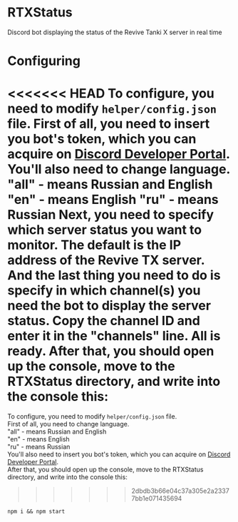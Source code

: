# RTXStatus
Discord bot displaying the status of the Revive Tanki X server in real time
# Configuring
<<<<<<< HEAD
To configure, you need to modify `helper/config.json` file.
First of all, you need to insert you bot's token, which you can acquire on [Discord Developer Portal](https://discord.con/developers).
You'll also need to change language.
"all" - means Russian and English
"en" - means English
"ru" - means Russian
Next, you need to specify which server status you want to monitor. The default is the IP address of the Revive TX server.
And the last thing you need to do is specify in which channel(s) you need the bot to display the server status.
Copy the channel ID and enter it in the "channels" line.
All is ready. After that, you should open up the console, move to the RTXStatus directory, and write into the console this:
=======
To configure, you need to modify `helper/config.json` file.  
First of all, you need to change language.  
"all" - means Russian and English  
"en" - means English  
"ru" - means Russian  
You'll also need to insert you bot's token, which you can acquire on [Discord Developer Portal](https://discord.con/developers).  
After that, you should open up the console, move to the RTXStatus directory, and write into the console this:
>>>>>>> 2dbdb3b66e04c37a305e2a23377bb1e071435694
```
npm i && npm start
```
